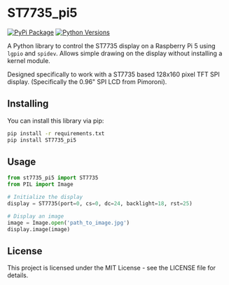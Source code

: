 # ST7735_pi5
[![PyPi Package](https://img.shields.io/pypi/v/st7735.svg)](https://pypi.python.org/pypi/st7735_pi5)
[![Python Versions](https://img.shields.io/pypi/pyversions/st7735.svg)](https://pypi.python.org/pypi/st7735_pi5)

A Python library to control the ST7735 display on a Raspberry Pi 5 using `lgpio` and `spidev`.
Allows simple drawing on the display without installing a kernel module.

Designed specifically to work with a ST7735 based 128x160 pixel TFT SPI display. (Specifically the 0.96" SPI LCD from Pimoroni).

## Installing

You can install this library via pip:

```bash
pip install -r requirements.txt
pip install ST7735_pi5
```

## Usage

```python
from st7735_pi5 import ST7735
from PIL import Image

# Initialize the display
display = ST7735(port=0, cs=0, dc=24, backlight=18, rst=25)

# Display an image
image = Image.open('path_to_image.jpg')
display.image(image)
```

## License

This project is licensed under the MIT License - see the LICENSE file for details.
